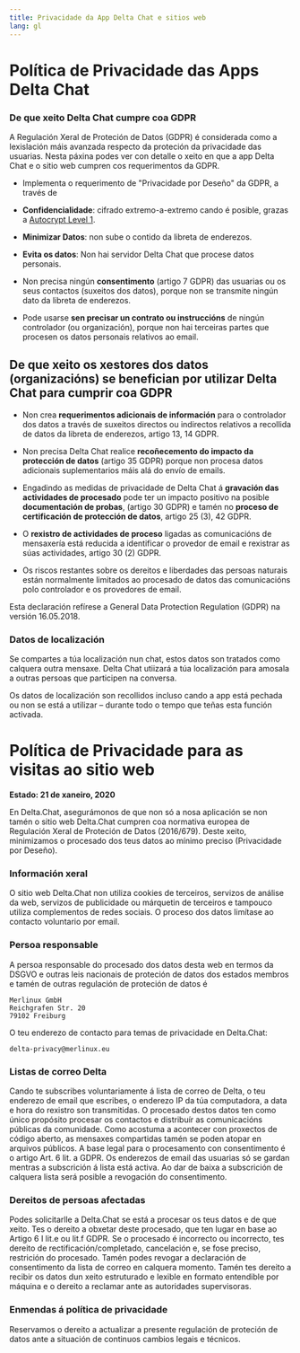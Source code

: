 ```yaml
---
title: Privacidade da App Delta Chat e sitios web
lang: gl
---
```


# Política de Privacidade das Apps Delta Chat

### De que xeito Delta Chat cumpre coa GDPR

A Regulación Xeral de Proteción de Datos (GDPR) é considerada como
a lexislación máis avanzada respecto da proteción da privacidade das usuarias.
Nesta páxina podes ver con detalle o xeito en que a app Delta Chat e o sitio web cumpren
cos requerimentos da GDPR.

- Implementa o requerimento de "Privacidade por Deseño" da GDPR, a través de

- **Confidencialidade**: cifrado extremo-a-extremo cando é posible, grazas a [Autocrypt
Level 1](https://autocrypt.org).

- **Minimizar Datos**: non sube o contido da libreta de enderezos.

- **Evita os datos**: Non hai servidor Delta Chat que procese datos personais.

- Non precisa ningún **consentimento**  (artigo 7 GDPR) das usuarias ou os seus contactos (suxeitos dos datos), porque non se transmite ningún dato da libreta de enderezos.

- Pode usarse **sen precisar un contrato ou instruccións** de ningún controlador (ou organización), porque non hai terceiras partes que procesen os datos personais relativos ao email.


## De que xeito os xestores dos datos (organizacións) se benefician por utilizar Delta Chat para cumprir coa GDPR

- Non crea **requerimentos adicionais de información** para o controlador dos datos a través de suxeitos directos ou indirectos 
relativos a recollida de datos da libreta de enderezos, artigo 13, 14 GDPR.

- Non precisa Delta Chat realice **recoñecemento do impacto da protección de datos** (artigo 35 GDPR) porque non procesa datos adicionais suplementarios máis alá do envío de emails.

- Engadindo as medidas de privacidade de Delta Chat á
**gravación das actividades de procesado** pode ter un impacto positivo
na posible **documentación de probas**, (artigo 30 GDPR)
e tamén no **proceso de certificación de protección de datos**, artigo 25 (3), 42 GDPR.

- O **rexistro de actividades de proceso** ligadas as comunicacións de mensaxería está
reducida a identificar o provedor de email e rexistrar as súas actividades, artigo 30 (2) GDPR.

- Os riscos restantes sobre os dereitos e liberdades das persoas naturais
están normalmente limitados ao procesado de datos das comunicacións
polo controlador e os provedores de email.



Esta declaración refírese a General Data Protection Regulation (GDPR) na versión 16.05.2018.


### Datos de localización

Se compartes a túa localización nun chat,
estos datos son tratados como calquera outra mensaxe.
Delta Chat utiizará a túa localización para amosala a outras
persoas que participen na conversa.

Os datos de localización son recollidos incluso cando a app está pechada ou non se está a utilizar
– durante todo o tempo que teñas esta función activada.


# Política de Privacidade para as visitas ao sitio web

**Estado: 21 de xaneiro, 2020**

En Delta.Chat, asegurámonos de que non só a nosa aplicación se non tamén o sitio web Delta.Chat
cumpren coa normativa europea de Regulación Xeral de Proteción de Datos
(2016/679). Deste xeito, minimizamos o procesado dos teus datos ao mínimo
preciso (Privacidade por Deseño).

### Información xeral

O sitio web Delta.Chat non utiliza cookies de terceiros, servizos de análise da web, servizos de publicidade ou márquetin de terceiros e tampouco utiliza complementos de redes sociais.
O proceso dos datos limítase ao contacto voluntario por email.

### Persoa responsable

A persoa responsable do procesado dos datos desta web en termos da
DSGVO e outras leis nacionais de proteción de datos dos estados membros e
tamén de outras regulación de proteción de datos é

	Merlinux GmbH
	Reichgrafen Str. 20 
	79102 Freiburg

O teu enderezo de contacto para temas de privacidade en Delta.Chat:

	delta-privacy@merlinux.eu

### Listas de correo Delta

Cando te subscribes voluntariamente á lista de correo de Delta, o teu enderezo de email
que escribes, o enderezo IP da túa computadora, a data e hora do rexistro
son transmitidas. O procesado destos datos ten como único propósito
procesar os contactos e distribuír as comunicacións públicas da comunidade. Como acostuma a acontecer con proxectos de código aberto, as mensaxes compartidas tamén se poden
atopar en arquivos públicos. A base legal para o procesamento con consentimento
é o artigo Art. 6 lit. a GDPR. Os enderezos de email das usuarias só se gardan mentras
a subscrición á lista está activa. Ao dar de baixa a subscrición de calquera lista
será posible a revogación do consentimento.

### Dereitos de persoas afectadas

Podes solicitarlle a Delta.Chat se está a procesar os teus datos e de que xeito.
Tes o dereito a obxetar deste procesado, que ten lugar
en base ao Artigo 6 I lit.e ou lit.f GDPR.
Se o procesado é incorrecto ou incorrecto, tes dereito de rectificación/completado,
cancelación e, se fose preciso, restrición do procesado. Tamén podes revogar
a declaración de consentimento da lista de correo en calquera momento. Tamén tes dereito
a recibir os datos dun xeito estruturado e lexible en formato entendible por máquina e
o dereito a reclamar ante as autoridades supervisoras.

### Enmendas á política de privacidade

Reservamos o dereito a actualizar a presente regulación de proteción de datos
ante a situación de continuos cambios legais e técnicos.


